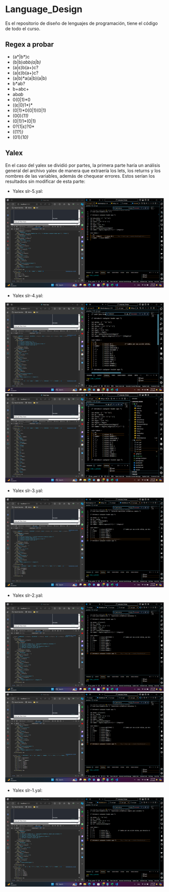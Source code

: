 # Language_Design
Es el repositorio de diseño de lenguajes de programación, tiene el código de todo el curso.

## Regex a probar
- (a*|b*)c
- (b|b)*abb(a|b)*
- (a|ε)b(a+)c?
- (a|ε)b(a+)c?
- (a|b)*a(a|b)(a|b)
- b*ab?
- b+abc+
- ab*ab*
- 0(0|1)*0
- ((ε|0)1*)*
- (0|1)*0(0|1)(0|1)
- (00)*(11)*
- (0|1)1*(0|1)
- 0?(1|ε)?0*
- ((1?)*)*
- (01)*(10)*

## Yalex
En el caso del yalex se dividió por partes, la primera parte haría un análisis general del archivo yalex de manera que extraería los lets, los returns y los nombres de las variables, además de chequear errores.
Estos serían los resultados sin modificar de esta parte:

* Yalex slr-5.yal:

![alt text](image-6.png)

* Yalex slr-4.yal:

![alt text](image.png)
![alt text](image-1.png)

* Yalex slr-3.yal:

![alt text](image-2.png)

* Yalex slr-2.yal:

![alt text](image-3.png)
![alt text](image-4.png)

* Yalex slr-1.yal:

![alt text](image-5.png)
